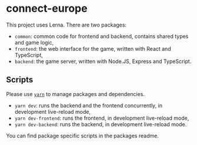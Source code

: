 # connect-europe

This project uses Lerna. There are two packages:

- `common`: common code for frontend and backend, contains shared types and game logic,
- `frontend`: the web interface for the game, written with React and TypeScript,
- `backend`: the game server, written with Node.JS, Express and TypeScript.

## Scripts

Please use [`yarn`](https://classic.yarnpkg.com/en/docs/getting-started) to manage packages and dependencies.

- `yarn dev`: runs the backend and the frontend concurrently, in development live-reload mode,
- `yarn dev-frontend`: runs the frontend, in development live-reload mode,
- `yarn dev-backend`: runs the backend, in development live-reload mode.

You can find package specific scripts in the packages readme.
